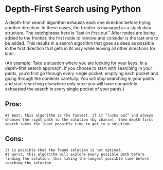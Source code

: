 # Depth-First Search using Python

A depth-first search algorithm exhausts each one direction before trying another direction. In these cases, the frontier is managed as a stack data structure. The catchphrase here is “last-in first-out.” After nodes are being added to the frontier, the first node to remove and consider is the last one to be added. This results in a search algorithm that goes as deep as possible in the first direction that gets in its way while leaving all other directions for later.

(An example: Take a situation where you are looking for your keys. In a depth-first search approach, if you choose to start with searching in your pants, you’d first go through every single pocket, emptying each pocket and going through the contents carefully. You will stop searching in your pants and start searching elsewhere only once you will have completely exhausted the search in every single pocket of your pants.)

## Pros:
    At best, this algorithm is the fastest. If it “lucks out” and always chooses the right path to the solution (by chance), then depth-first search takes the least possible time to get to a solution.
## Cons:
    It is possible that the found solution is not optimal.
    At worst, this algorithm will explore every possible path before finding the solution, thus taking the longest possible time before reaching the solution.